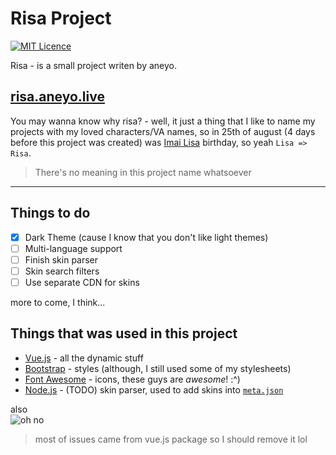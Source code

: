 # Risa Project
[![MIT Licence](https://badges.frapsoft.com/os/mit/mit.svg?v=103)](https://opensource.org/licenses/mit-license.php)

Risa - is a small project writen by aneyo.

## [risa.aneyo.live](http://risa.aneyo.live/)

You may wanna know why risa? - well, it just a thing that I like to name my projects with my loved characters/VA names, so in 25th of august (4 days before this project was created) was [Imai Lisa](http://bandori.wikia.com/wiki/Imai_Lisa) birthday, so yeah `Lisa => Risa`.
> There's no meaning in this project name whatsoever

****

## Things to do

- [x] Dark Theme (cause I know that you don't like light themes)
- [ ] Multi-language support
- [ ] Finish skin parser
- [ ] Skin search filters
- [ ] Use separate CDN for skins

more to come, I think...

## Things that was used in this project

- [Vue.js](http://vuejs.org/) - all the dynamic stuff
- [Bootstrap](https://getbootstrap.com/) - styles (although, I still used some of my stylesheets)
- [Font Awesome](https://fontawesome.com/) - icons, these guys are *awesome*! :^)
- [Node.js](https://nodejs.org/) - (TODO) skin parser, used to add skins into [`meta.json`](https://github.com/aneyo/risa/blob/master/meta.json)

also  
![oh no](https://i.imgur.com/vAQpvfF.png)
> most of issues came from vue.js package so I should remove it lol
